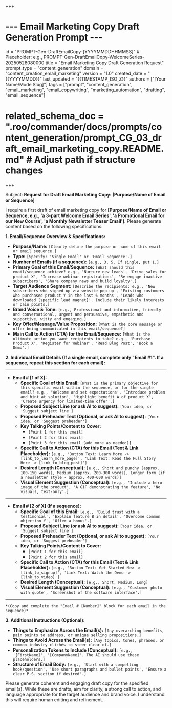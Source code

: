 +++
# --- Email Marketing Copy Draft Generation Prompt ---
id = "PROMPT-Gen-DraftEmailCopy-[YYYYMMDDHHMMSS]" # Placeholder: e.g., PROMPT-Gen-DraftEmailCopy-WelcomeSeries-20250528080000
title = "Email Marketing Copy Draft Generation Request"
prompt_type = "content_generation"
domain = "content_creation_email_marketing"
version = "1.0"
created_date = "{{YYYYMMDD}}"
last_updated = "{{TIMESTAMP_ISO_Z}}"
authors = ["[Your Name/Mode Slug]"]
tags = ["prompt", "content_generation", "email_marketing", "email_copywriting", "marketing_automation", "drafting", "email_sequence"]
# related_schema_doc = ".roo/commander/docs/prompts/content_generation/prompt_CG_03_draft_email_marketing_copy.README.md" # Adjust path if structure changes
+++

Subject: **Request for Draft Email Marketing Copy: [Purpose/Name of Email or Sequence]**

I require a first draft of email marketing copy for **[Purpose/Name of Email or Sequence, e.g., 'a 3-part Welcome Email Series', 'a Promotional Email for our New Course', 'a Monthly Newsletter Teaser Email']**. Please generate content based on the following specifications:

**1. Email/Sequence Overview & Specifications:**

*   **Purpose/Name:** `[Clearly define the purpose or name of this email or email sequence.]`
*   **Type:** `[Specify: 'Single Email' or 'Email Sequence'.]`
*   **Number of Emails (if a sequence):** `[e.g., 3, 5. If single, put 1.]`
*   **Primary Goal of this Email/Sequence:** `[What should this email/sequence achieve? e.g., 'Nurture new leads', 'Drive sales for product X', 'Increase webinar registrations', 'Re-engage inactive subscribers', 'Share company news and build loyalty'.]`
*   **Target Audience Segment:** `[Describe the recipients: e.g., 'New subscribers who signed up via website pop-up', 'Existing customers who purchased product Y in the last 6 months', 'Leads who downloaded [specific lead magnet]'. Include their likely interests or pain points.]`
*   **Brand Voice & Tone:** `[e.g., Professional and informative, friendly and conversational, urgent and persuasive, empathetic and supportive, witty and engaging.]`
*   **Key Offer/Message/Value Proposition:** `[What is the core message or offer being communicated in this email/sequence?]`
*   **Main Call to Action (CTA) for the Email/Sequence:** `[What is the ultimate action you want recipients to take? e.g., 'Purchase Product X', 'Register for Webinar', 'Read Blog Post', 'Book a Demo'.]`

**2. Individual Email Details (If a single email, complete only "Email #1". If a sequence, repeat this section for each email):**

---
*   **Email # [1 of X]:**
    *   **Specific Goal of this Email:** `[What is the primary objective for this specific email within the sequence, or for the single email? e.g., 'Welcome and set expectations', 'Introduce problem and hint at solution', 'Highlight benefit A of product X', 'Create urgency for limited-time offer'.]`
    *   **Proposed Subject Line (or ask AI to suggest):** `[Your idea, or 'Suggest subject line']`
    *   **Proposed Preheader Text (Optional, or ask AI to suggest):** `[Your idea, or 'Suggest preheader']`
    *   **Key Talking Points/Content to Cover:**
        *   `[Point 1 for this email]`
        *   `[Point 2 for this email]`
        *   `[Point 3 for this email (add more as needed)]`
    *   **Specific Call to Action (CTA) for this Email (Text & Link Placeholder):** `[e.g., 'Button Text: Learn More -> [link_to_learn_more_page]', 'Link Text: Read the Full Story Here -> [link_to_blog_post]']`
    *   **Desired Length (Conceptual):** `[e.g., Short and punchy (approx. 100-150 words), Medium (approx. 200-300 words), Longer form (if a newsletter style - approx. 400-600 words)]`
    *   **Visual Element Suggestion (Conceptual):** `[e.g., 'Include a hero image of the product', 'A GIF demonstrating the feature', 'No visuals, text-only'.]`
---
*   **Email # [2 of X] (If a sequence):**
    *   **Specific Goal of this Email:** `[e.g., 'Build trust with a testimonial', 'Explain feature B in detail', 'Overcome common objection Y', 'Offer a bonus'.]`
    *   **Proposed Subject Line (or ask AI to suggest):** `[Your idea, or 'Suggest subject line']`
    *   **Proposed Preheader Text (Optional, or ask AI to suggest):** `[Your idea, or 'Suggest preheader']`
    *   **Key Talking Points/Content to Cover:**
        *   `[Point 1 for this email]`
        *   `[Point 2 for this email]`
    *   **Specific Call to Action (CTA) for this Email (Text & Link Placeholder):** `[e.g., 'Button Text: Get Started Now -> [link_to_signup]', 'Link Text: Watch the Demo -> [link_to_video]']`
    *   **Desired Length (Conceptual):** `[e.g., Short, Medium, Long]`
    *   **Visual Element Suggestion (Conceptual):** `[e.g., 'Customer photo with quote', 'Screenshot of the software interface'.]`
---
    *(Copy and complete the "Email # [Number]" block for each email in the sequence)*

**3. Additional Instructions (Optional):**

*   **Things to Emphasize Across the Email(s):** `[Any overarching benefits, pain points to address, or unique selling propositions.]`
*   **Things to Avoid Across the Email(s):** `[Any topics, tones, phrases, or common industry clichés to steer clear of.]`
*   **Personalization Tokens to Include (Conceptual):** `[e.g., '[FirstName]', '[CompanyName]'. The AI should use these placeholders.]`
*   **Structure of Email Body:** `[e.g., 'Start with a compelling hook/question', 'Use short paragraphs and bullet points', 'Ensure a clear P.S. section if desired'.]`

Please generate coherent and engaging draft copy for the specified email(s). While these are drafts, aim for clarity, a strong call to action, and language appropriate for the target audience and brand voice. I understand this will require human editing and refinement.
